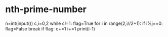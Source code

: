 # nth-prime-number
n=int(input())
c,i=0,2
while c!=1:
  flag=True
  for i in range(2,i//2+1):
    if i%j==0:
      flag=False
      break
  if flag:
      c+=1
  i+=1
print(i-1)
